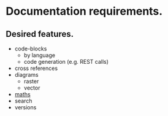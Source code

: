 # Documentation requirements.

## Desired features.

* code-blocks
  *  by language
  * code generation \(e.g. REST calls\)
* cross references
* diagrams
  *  raster
  * vector
* [maths](maths.md)
* search
* versions



